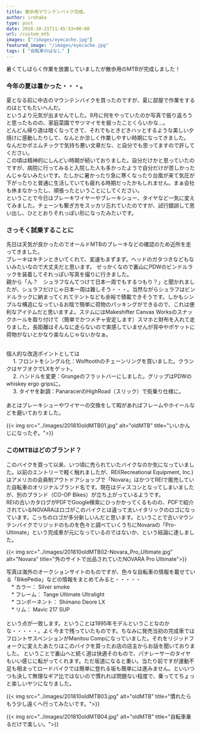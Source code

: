 ```yaml
---
title: 散歩用マウンテンバイク完成。
author: irohaka
type: post
date: 2018-10-21T11:45:53+00:00
url: /custom_mtb
images: ["/images/eyecache.jpg"]
featured_image: "/images/eyecache.jpg"
tags: [ "自転車のはなし" ]
---
```


暑くてしばらく作業を放置していましたが散歩用のMTBが完成しました！<!--more-->

### 今年の夏は暑かった・・・。
夏となる前に中古のマウンテンバイクを買ったのですが、夏に部屋で作業をするのはとてもたいへんだ。  
というより元気が出ませんでした。9月に何をやっていたのか写真で振り返ろうと思ったものの、家庭菜園でサツマイモを掘ったことくらいかな…。  
どんどん帰り道は暗くなってきて、それでもときどきハッとするような美しい夕焼けに感動したりして、なんとか涼しく作業しやすい時期になってきました。  
なんだかポエムチックで気持ち悪い文章だな、と自分でも思ってますので許してください。  
この頃は精神的にしんどい時期が続いておりました。自分だけかと思っていたのですが、病院に行ってみると入院した人も多かったようで自分だけが苦しかったんじゃないみたいです。たしかに暑かったり急に寒くなったり台風が来て気圧が下がったりと普通に生活していても疲れる時期だったかもしれません。まぁ会社も休まなかったし、頑張ったということにしてください。  
ということで今日はブレーキワイヤーやブレーキシュー、タイヤなど一気に変えてみました。チェーンも繋ぎ方をスッカリ忘れていたのですが、試行錯誤して思い出し、ひととおりそれっぽい形になったみたいです。
  
### さっそく試乗することに
先日は天気が良かったのでオールドMTBのブレーキなどの確認のため近所を走ってきました。  
ブレーキはキチンときいてくれて、変速もまずまず。ヘッドのガタつきなどもないみたいなので大丈夫だと思います。
せっかくなので裏山にPDWのビンドルラックを装着してそれっぽい写真を撮りに行きました。  
親から「ん？　シュラフなんてつけて日本一周でもするつもり？」と聞かれましたが、シュラフだけじゃ日本一周は難しそう・・・。当然ながらシュラフはビンドルラックに納まってくれてテントなども余裕で積載できそうです。しかもシンプルな構造になっているお陰で簡単に荷物のパッキングができるので、これは便利なアイテムだと思いますよ。ステムにはMakeshifter Canvas Worksのスナックホールを取り付けて（簡単でかつメチャ安定します）スマホと財布を入れて走りました。長距離はそんなに走らないので実感していませんが背中やポケットに荷物がないとかなり楽なんじゃないかなぁ。  
<br>

個人的な改造ポイントとしては  
　  1. フロントをシングル化：Wolftoothのチェーンリングを買いました。クランクはヤフオクでLXをゲット。  
　  2. ハンドルを変更：Grungeのフラットバーにしました。グリップはPDWのwhiskey ergo gripsに。  
　  3. タイヤを新調：PanaracerのHighRoad（スリック）で街乗り仕様に。  
<br>
あとはブレーキシューやワイヤーの交換をして暇があればフレームやホイールなどを磨いておりました。  

{{< img src="../images/201810oldMTB01.jpg" alt="oldMTB" title="いいかんじになったぞ。">}}

### このMTBはどのブランド？
このバイクを買って以来、いつ頃に売られていたバイクなのか気になっていました。以前のエントリーで軽く触れましたが、REI(Recreational Equipment, Inc.)はアメリカの会員制アウトドアショップで「Novara」はかつてREIで販売していた自転車のオリジナルブランド名です。現在はディスコンとなってしまいましたが、別のブランド（CO-OP Bikes）が立ち上がっているようです。  
REIの古いカタログがPDFでGoogle検索にひっかかってくるものの、PDFで紹介されているNOVARAはロゴがこのバイクとは違って太いイタリックのロゴになっています。こっちのロゴが多分新しいんだと思います。ということで古いマウンテンバイクでリジッドのものを色々と調べていくうちにNovaraの「Pro-Ultimate」という完成車が元になっているのではないか、という結論に達しました。

{{< img src="../images/201810oldMTB02-Novara_Pro_Ultimate.jpg" alt="Novara" title="外のサイトで出品されていたNOVARA Pro Ultimate">}}

写真は海外のオークションサイトのものですが、色々な自転車の情報を載せている「BikePedia」などの情報をまとめてみると・・・・・  
　* カラー： Silver smoke  
　* フレーム： Tange Ultimate Ultralight  
　* コンポーネント： Shimano Deore LX  
　* リム： Mavic 217 SUP  
<br>
という点が一致します。ということは1995年モデルということなのかな・・・・・。よく今まで残っていたものです。ちなみに発売当初の完成車ではフロントサスペンションがManitou Compになっていました。それをリジッドフォークに変えたあたりはこのバイクを買ったお店の店主からお話を聞いておりました。
ということで裏山へと続く道は快適そのもので、パナレーサーのタイヤもいい感じに転がってくれます。ただ坂道になると重い。当たり前ですが運動不足も相まってロードバイクでは簡単に登れる坂も簡単には進みません。といいつつも決して無理なギア比ではないので慣れれば問題ない程度で、乗っててちょっと楽しいヤツになりました。

{{< img src="../images/201810oldMTB03.jpg" alt="oldMTB" title="慣れたらもう少し遠くへ行ってみたいです。">}}

{{< img src="../images/201810oldMTB04.jpg" alt="oldMTB" title="自転車乗るだけで楽しい。">}}
